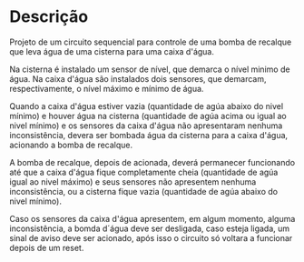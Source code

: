 # Descrição

Projeto de um circuito sequencial para controle de uma bomba de recalque que leva água de uma cisterna para uma caixa d'água. 

Na cisterna é instalado um sensor de nível, que demarca o nível minimo de água. Na caixa d'água são  instalados dois sensores, que demarcam, respectivamente, o nível máximo e mínimo de água.

Quando a caixa d'água estiver vazia (quantidade de agúa abaixo do nivel mínimo) e houver água na cisterna (quantidade de agúa acima ou igual ao nivel mínimo) e os sensores da caixa d'água não apresentaram nenhuma inconsistência, devera ser bombada água da cisterna para a caixa d'água, acionando a bomba de recalque. 

A bomba de recalque, depois de acionada, deverá permanecer funcionando até que a caixa d'água fique completamente cheia (quantidade de agúa igual ao nivel máximo) e seus sensores não apresentem nenhuma inconsistência, ou a cisterna fique vazia (quantidade de agúa abaixo do nivel mínimo).

Caso os sensores da caixa d'água apresentem, em algum momento, alguma inconsistência, a bomda d´água deve ser desligada, caso esteja ligada, um sinal de aviso deve ser acionado, após isso o circuito só voltara a funcionar depois de um reset. 